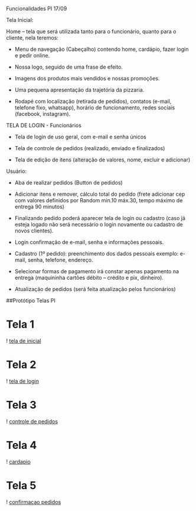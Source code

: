 Funcionalidades PI 17/09

Tela Inicial:

Home – tela que será utilizada tanto para o funcionário, quanto para o cliente, nela teremos:

- Menu de navegação (Cabeçalho) contendo home, cardápio, fazer login e pedir online.

- Nossa logo, seguido de uma frase de efeito.

- Imagens dos produtos mais vendidos e nossas promoções.

- Uma pequena apresentação da trajetória da pizzaria.

- Rodapé com localização (retirada de pedidos), contatos (e-mail, telefone fixo, whatsapp), horário de funcionamento, redes sociais (facebook, instagram).

TELA DE LOGIN - Funcionários

- Tela de login de uso geral, com e-mail e senha únicos

- Tela de controle de pedidos (realizado, enviado e finalizados)

- Tela de edição de itens (alteração de valores, nome, excluir e adicionar)

Usuário:

- Aba de realizar pedidos (Button de pedidos)

- Adicionar itens e remover, cálculo total do pedido (frete adicionar cep com valores definidos por Random min.10 máx.30, tempo máximo de entrega 90 minutos)

- Finalizando pedido poderá aparecer tela de login ou cadastro (caso já esteja logado não será necessário o login novamente ou cadastro de novos clientes).

- Login confirmação de e-mail, senha e informações pessoais.

- Cadastro  (1º pedido): preenchimento dos dados pessoais exemplo: e-mail, senha, telefone, endereço.

- Selecionar formas de pagamento irá constar apenas pagamento na entrega (maquininha cartões débito – crédito e pix, dinheiro).

- Atualização de pedidos (será feita atualização pelos funcionários)





##Protótipo Telas PI


# Tela 1

! [tela de inicial](/imagens/Tela_Inicial.png)


# Tela 2

! [tela de login](/imagens/Tela_de_Login.png)


# Tela 3

! [controle de pedidos](/imagens/Controle_de_Pedidos.png)


# Tela 4

! [cardapio](/imagens/Cardapio.png)


# Tela 5

! [confirmacao pedidos](/imagens/Confirmacao_Pedido.png)


